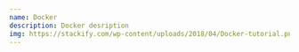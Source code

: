 ```yaml
---
name: Docker
description: Docker desription
img: https://stackify.com/wp-content/uploads/2018/04/Docker-tutorial.png
---
```


